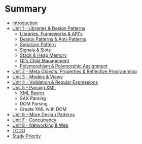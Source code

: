# Summary

* [Introduction](README.md)
* [Unit 1 - Libraries & Design Patterns](unit-1-libraries-and-design-patterns.md)
  * [Libraries, Frameworks & API's](unit-1-libraries-and-design-patterns/libraries.md)
  * [Design Patterns & Anti-Patterns](unit-1-libraries-and-design-patterns/design-patterns-and-anti-patterns.md)
  * [Serializer Pattern](unit-1-libraries-and-design-patterns/serializer-pattern.md)
  * [Signals & Slots](unit-1-libraries-and-design-patterns/signals-and-slots.md)
  * [Stack & Heap Memory](unit-1-libraries-and-design-patterns/stack-and-heap-memory.md)
  * [Qt's Child Management](unit-1-libraries-and-design-patterns/qts-child-management.md)
  * [Polymorphism & Polymorphic Assignment](unit-1-libraries-and-design-patterns/polymorphism-and-polymorphic-assignment.md)
* [Unit 2 - Meta Objects, Properties & Reflective Programming](unit-2-meta-objects-properties-and-reflective-programming.md)
* [Unit 3 - Models & Views](unit-3-models-and-views.md)
* [Unit 4 - Validation & Regular Expressions](unit-4-validation-and-regular-expressions.md)
* [Unit 5 - Parsing XML](unit-5-parsing-xml.md)
  * [XML Basics](unit-5-parsing-xml/xml-basics.md)
  * SAX Parsing
  * DOM Parsing
  * Create XML with DOM
* [Unit 6 - More Design Patterns](unit-6-more-design-patterns.md)
* [Unit 7 - Concurrency](unit-7-concurrency.md)
* [Unit 8 - Networking & Web](unit-8-networking-and-web.md)
* [TODO](todo.md)
* [Study Priority](study-priority.md)

